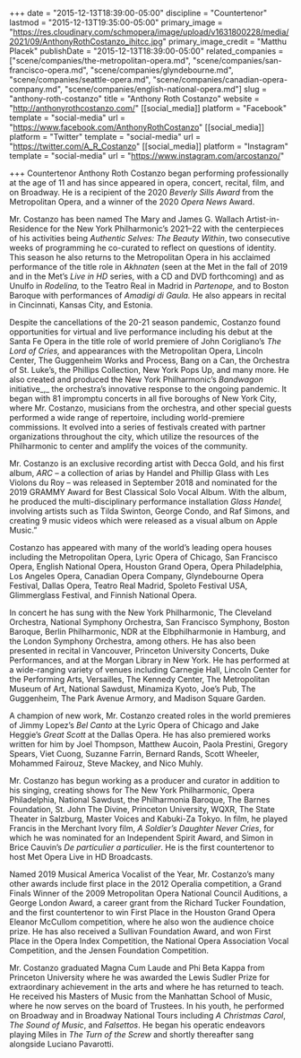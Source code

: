+++
date = "2015-12-13T18:39:00-05:00"
discipline = "Countertenor"
lastmod = "2015-12-13T19:35:00-05:00"
primary_image = "https://res.cloudinary.com/schmopera/image/upload/v1631800228/media/2021/09/AnthonyRothCostanzo_ihitcc.jpg"
primary_image_credit = "Matthu Placek"
publishDate = "2015-12-13T18:39:00-05:00"
related_companies = ["scene/companies/the-metropolitan-opera.md", "scene/companies/san-francisco-opera.md", "scene/companies/glyndebourne.md", "scene/companies/seattle-opera.md", "scene/companies/canadian-opera-company.md", "scene/companies/english-national-opera.md"]
slug = "anthony-roth-costanzo"
title = "Anthony Roth Costanzo"
website = "http://anthonyrothcostanzo.com/"
[[social_media]]
platform = "Facebook"
template = "social-media"
url = "https://www.facebook.com/AnthonyRothCostanzo"
[[social_media]]
platform = "Twitter"
template = "social-media"
url = "https://twitter.com/A_R_Costanzo"
[[social_media]]
platform = "Instagram"
template = "social-media"
url = "https://www.instagram.com/arcostanzo/"

+++
Countertenor Anthony Roth Costanzo began performing professionally at the age of 11 and has since appeared in opera, concert, recital, film, and on Broadway. He is a recipient of the 2020 _Beverly Sills Award_ from the Metropolitan Opera, and a winner of the 2020 _Opera News_ Award.

Mr. Costanzo has been named The Mary and James G. Wallach Artist-in-Residence for the New York Philharmonic’s 2021–22 with the centerpieces of his activities being _Authentic Selves: The Beauty Within_, two consecutive weeks of programming he co-curated to reflect on questions of identity. This season he also returns to the Metropolitan Opera in his acclaimed performance of the title role in _Akhnaten_ (seen at the Met in the fall of 2019 and in the Met’s _Live in HD_ series, with a CD and DVD forthcoming) and as Unulfo in _Rodelina,_ to the Teatro Real in Madrid in _Partenope,_ and to Boston Baroque with performances of _Amadigi di Gaula._ He also appears in recital in Cincinnati, Kansas City, and Estonia.

Despite the cancellations of the 20-21 season pandemic, Costanzo found opportunities for virtual and live performance including his debut at the Santa Fe Opera in the title role of world premiere of John Corigliano’s _The Lord of Cries,_ and appearances with the Metropolitan Opera, Lincoln Center, The Guggenheim Works and Process, Bang on a Can, the Orchestra of St. Luke’s, the Phillips Collection, New York Pops Up, and many more. He also created and produced the New York Philharmonic’s _Bandwagon_ initiative_,_ the orchestra’s innovative response to the ongoing pandemic. It began with 81 impromptu concerts in all five boroughs of New York City, where Mr. Costanzo, musicians from the orchestra, and other special guests performed a wide range of repertoire, including world-premiere commissions. It evolved into a series of festivals created with partner organizations throughout the city, which utilize the resources of the Philharmonic to center and amplify the voices of the community.

Mr. Costanzo is an exclusive recording artist with Decca Gold, and his first album, _ARC –_ a collection of arias by Handel and Phillip Glass with Les Violons du Roy – was released in September 2018 and nominated for the 2019 GRAMMY Award for Best Classical Solo Vocal Album. With the album, he produced the multi-disciplinary performance installation _Glass Handel,_ involving artists such as Tilda Swinton, George Condo, and Raf Simons, and creating 9 music videos which were released as a visual album on Apple Music.”

Costanzo has appeared with many of the world’s leading opera houses including the Metropolitan Opera, Lyric Opera of Chicago, San Francisco Opera, English National Opera, Houston Grand Opera, Opera Philadelphia, Los Angeles Opera, Canadian Opera Company, Glyndebourne Opera Festival, Dallas Opera, Teatro Real Madrid, Spoleto Festival USA, Glimmerglass Festival, and Finnish National Opera.

In concert he has sung with the New York Philharmonic, The Cleveland Orchestra, National Symphony Orchestra, San Francisco Symphony, Boston Baroque, Berlin Philharmonic, NDR at the Elbphilharmonie in Hamburg, and the London Symphony Orchestra, among others. He has also been presented in recital in Vancouver, Princeton University Concerts, Duke Performances, and at the Morgan Library in New York. He has performed at a wide-ranging variety of venues including Carnegie Hall, Lincoln Center for the Performing Arts, Versailles, The Kennedy Center, The Metropolitan Museum of Art, National Sawdust, Minamiza Kyoto, Joe’s Pub, The Guggenheim, The Park Avenue Armory, and Madison Square Garden.

A champion of new work, Mr. Costanzo created roles in the world premieres of Jimmy Lopez’s _Bel Canto_ at the Lyric Opera of Chicago and Jake Heggie’s _Great Scott_ at the Dallas Opera. He has also premiered works written for him by Joel Thompson, Matthew Aucoin, Paola Prestini, Gregory Spears, Viet Cuong, Suzanne Farrin, Bernard Rands, Scott Wheeler, Mohammed Fairouz, Steve Mackey, and Nico Muhly.

Mr. Costanzo has begun working as a producer and curator in addition to his singing, creating shows for The New York Philharmonic, Opera Philadelphia, National Sawdust, the Philharmonia Baroque, The Barnes Foundation, St. John The Divine, Princeton University, WQXR, The State Theater in Salzburg, Master Voices and Kabuki-Za Tokyo. In film, he played Francis in the Merchant Ivory film, _A Soldier’s Daughter Never Cries_, for which he was nominated for an Independent Spirit Award, and Simon in Brice Cauvin’s _De particulier a particulier_. He is the first countertenor to host Met Opera Live in HD Broadcasts.

Named 2019 Musical America Vocalist of the Year, Mr. Costanzo’s many other awards include first place in the 2012 Operalia competition, a Grand Finals Winner of the 2009 Metropolitan Opera National Council Auditions, a George London Award, a career grant from the Richard Tucker Foundation, and the first countertenor to win First Place in the Houston Grand Opera Eleanor McCullom competition, where he also won the audience choice prize. He has also received a Sullivan Foundation Award, and won First Place in the Opera Index Competition, the National Opera Association Vocal Competition, and the Jensen Foundation Competition.

Mr. Costanzo graduated Magna Cum Laude and Phi Beta Kappa from Princeton University where he was awarded the Lewis Sudler Prize for extraordinary achievement in the arts and where he has returned to teach. He received his Masters of Music from the Manhattan School of Music, where he now serves on the board of Trustees. In his youth, he performed on Broadway and in Broadway National Tours including _A Christmas Carol_, _The Sound of Music_, and _Falsettos_. He began his operatic endeavors playing Miles in _The Turn of the Screw_ and shortly thereafter sang alongside Luciano Pavarotti.